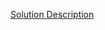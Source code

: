 [Solution Description](https://www.hackerrank.com/challenges/valid-username-checker/problem?isFullScreen=true)
